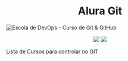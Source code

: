 # <h1 align="center"> Alura Git </h1>
![Escola de DevOps - Curso de Git & GitHub](https://user-images.githubusercontent.com/95968249/190457967-1b5e3876-ce80-4057-bbc2-54f0b2d03f96.png)
<p align="center">
<img src="https://img.shields.io/static/v1?label=STATUS&message=FINALIZADO&color=GREEN&style=for-the-badge"/>
<img src="https://img.shields.io/github/stars/uranolais/alura-git?style=for-the-badge"/>
</p>
Lista de Cursos para controlar no GIT

